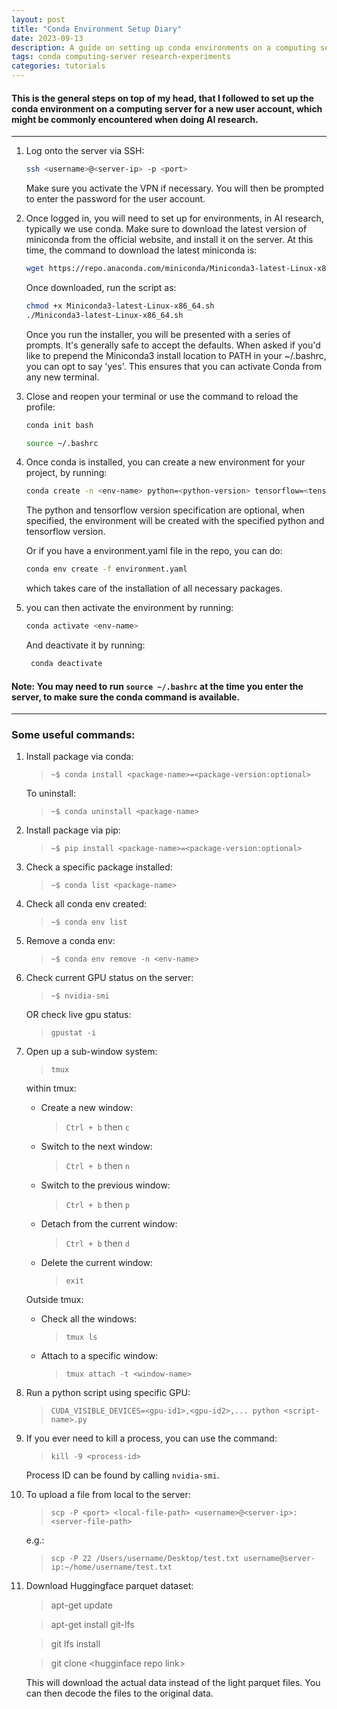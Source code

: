 ```yaml
---
layout: post
title: "Conda Environment Setup Diary"
date: 2023-09-13
description: A guide on setting up conda environments on a computing server for AI research
tags: conda computing-server research-experiments
categories: tutorials
---
```


#### This is the general steps on top of my head, that I followed to set up the conda environment on a computing server for a new user account, which might be commonly encountered when doing AI research.

---

1. Log onto the server via SSH:
    ```bash
    ssh <username>@<server-ip> -p <port>
    ```
   Make sure you activate the VPN if necessary. You will then be prompted to enter the password for the user account.


2. Once logged in, you will need to set up for environments, in AI research, typically we use conda. Make sure to download the latest version of miniconda from the official website, and install it on the server. At this time, the command to download the latest miniconda is:
    ```bash
    wget https://repo.anaconda.com/miniconda/Miniconda3-latest-Linux-x86_64.sh
    ```
    Once downloaded, run the script as:
    ```bash
    chmod +x Miniconda3-latest-Linux-x86_64.sh
    ./Miniconda3-latest-Linux-x86_64.sh
    ```
   Once you run the installer, you will be presented with a series of prompts. It's generally safe to accept the defaults. When asked if you'd like to prepend the Miniconda3 install location to PATH in your ~/.bashrc, you can opt to say 'yes'. This ensures that you can activate Conda from any new terminal. 


3.  Close and reopen your terminal or use the command to reload the profile:
    ```bash
    conda init bash
    ```
    ```bash
    source ~/.bashrc
    ```


4. Once conda is installed, you can create a new environment for your project, by running:
   ```bash
   conda create -n <env-name> python=<python-version> tensorflow=<tensorflow-version>
   ```
   The python and tensorflow version specification are optional, when specified, the environment will be created with the specified python and tensorflow version.

   Or if you have a environment.yaml file in the repo, you can do:
    ```bash
   conda env create -f environment.yaml
   ```
   which takes care of the installation of all necessary packages.

5. you can then activate the environment by running:
   ```bash
   conda activate <env-name>
   ```
   And deactivate it by running:
   ```bash
    conda deactivate
    ```

#### <strong>Note:</strong> You may need to run ```source ~/.bashrc``` at the time you enter the server, to make sure the conda command is available.

---

### Some useful commands:
1. Install package via conda:

    > `~$ conda install <package-name>=<package-version:optional>`
   
    To uninstall:

    > `~$ conda uninstall <package-name>`

2. Install package via pip:

    > `~$ pip install <package-name>=<package-version:optional>`

3. Check a specific package installed:

    > `~$ conda list <package-name>`

4. Check all conda env created:

    > `~$ conda env list`

5. Remove a conda env:

    > `~$ conda env remove -n <env-name>`

6. Check current GPU status on the server:

    > `~$ nvidia-smi`

   OR check live gpu status:

   > `gpustat -i`

7. Open up a sub-window system:
   
   > `tmux`

   within tmux:
   
   - Create a new window:
   
     > `Ctrl + b` then `c`
   
   - Switch to the next window:
   
     > `Ctrl + b` then `n`
   
   - Switch to the previous window:
   
     > `Ctrl + b` then `p`

   - Detach from the current window:
    
     > `Ctrl + b` then `d`
   
   - Delete the current window:
   
     > `exit`

   Outside tmux:
   
   - Check all the windows:
   
     > `tmux ls`
   
   - Attach to a specific window:
   
     > `tmux attach -t <window-name>`

8. Run a python script using specific GPU:

    > `CUDA_VISIBLE_DEVICES=<gpu-id1>,<gpu-id2>,... python <script-name>.py`

9. If you ever need to kill a process, you can use the command:

    > `kill -9 <process-id>`

    Process ID can be found by calling `nvidia-smi`.

10. To upload a file from local to the server:

    > `scp -P <port> <local-file-path> <username>@<server-ip>:<server-file-path>`

    e.g.:

    > `scp -P 22 /Users/username/Desktop/test.txt username@server-ip:~/home/username/test.txt`

11. Download Huggingface parquet dataset:

    > apt-get update

    > apt-get install git-lfs

    > git lfs install

    > git clone \<hugginface repo link\>

    This will download the actual data instead of the light parquet files. You can then decode the files to the original data.
